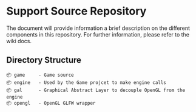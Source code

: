 # Support Source Repository
The document will provide information a brief description on the different components in this repository. For further information, please refer to the wiki docs.

## Directory Structure
```
📦 game     - Game source
📦 engine   - Used by the Game projcet to make engine calls
📦 gal      - Graphical Abstract Layer to decouple OpenGL from the engine
📦 opengl   - OpenGL GLFW wrapper
```
